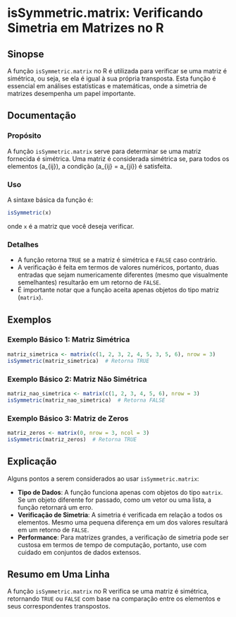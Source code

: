 <!--
Meta Description: # isSymmetric.matrix: Verificando Simetria em Matrizes no R ## Sinopse A função `isSymmetric.matrix` no R é utilizada para verificar se uma matriz é s...
Meta Keywords: matrix, matriz, issymmetric, função, uma
-->

# isSymmetric.matrix: Verificando Simetria em Matrizes no R

## Sinopse
A função `isSymmetric.matrix` no R é utilizada para verificar se uma matriz é simétrica, ou seja, se ela é igual à sua própria transposta. Esta função é essencial em análises estatísticas e matemáticas, onde a simetria de matrizes desempenha um papel importante.

## Documentação
### Propósito
A função `isSymmetric.matrix` serve para determinar se uma matriz fornecida é simétrica. Uma matriz é considerada simétrica se, para todos os elementos \(a_{ij}\), a condição \(a_{ij} = a_{ji}\) é satisfeita.

### Uso
A sintaxe básica da função é:

```R
isSymmetric(x)
```

onde `x` é a matriz que você deseja verificar.

### Detalhes
- A função retorna `TRUE` se a matriz é simétrica e `FALSE` caso contrário.
- A verificação é feita em termos de valores numéricos, portanto, duas entradas que sejam numericamente diferentes (mesmo que visualmente semelhantes) resultarão em um retorno de `FALSE`.
- É importante notar que a função aceita apenas objetos do tipo matriz (`matrix`).

## Exemplos
### Exemplo Básico 1: Matriz Simétrica
```R
matriz_simetrica <- matrix(c(1, 2, 3, 2, 4, 5, 3, 5, 6), nrow = 3)
isSymmetric(matriz_simetrica)  # Retorna TRUE
```

### Exemplo Básico 2: Matriz Não Simétrica
```R
matriz_nao_simetrica <- matrix(c(1, 2, 3, 4, 5, 6), nrow = 3)
isSymmetric(matriz_nao_simetrica)  # Retorna FALSE
```

### Exemplo Básico 3: Matriz de Zeros
```R
matriz_zeros <- matrix(0, nrow = 3, ncol = 3)
isSymmetric(matriz_zeros)  # Retorna TRUE
```

## Explicação
Alguns pontos a serem considerados ao usar `isSymmetric.matrix`:

- **Tipo de Dados**: A função funciona apenas com objetos do tipo `matrix`. Se um objeto diferente for passado, como um vetor ou uma lista, a função retornará um erro.
- **Verificação de Simetria**: A simetria é verificada em relação a todos os elementos. Mesmo uma pequena diferença em um dos valores resultará em um retorno de `FALSE`.
- **Performance**: Para matrizes grandes, a verificação de simetria pode ser custosa em termos de tempo de computação, portanto, use com cuidado em conjuntos de dados extensos.

## Resumo em Uma Linha
A função `isSymmetric.matrix` no R verifica se uma matriz é simétrica, retornando `TRUE` ou `FALSE` com base na comparação entre os elementos e seus correspondentes transpostos.